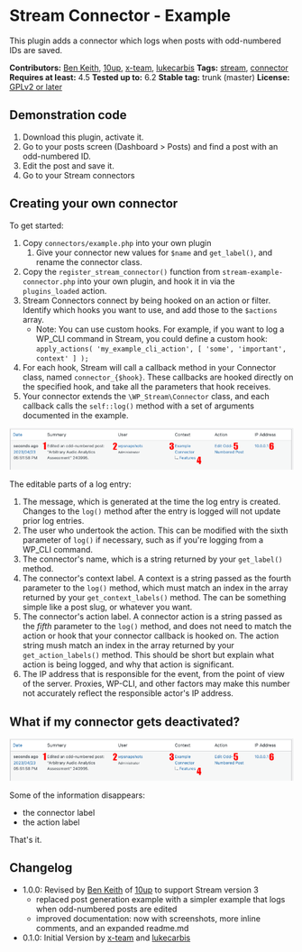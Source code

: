 # Stream Connector - Example

This plugin adds a connector which logs when posts with odd-numbered IDs are saved.

**Contributors:** [Ben Keith](https://profiles.wordpress.org/benlk/), [10up](https://profiles.wordpress.org/10up/), [x-team](http://profiles.wordpress.org/x-team), [lukecarbis](http://profiles.wordpress.org/lukecarbis)
**Tags:** [stream](http://wordpress.org/plugins/tags/stream), [connector](http://wordpress.org/plugins/tags/connector)
**Requires at least:** 4.5
**Tested up to:** 6.2
**Stable tag:** trunk (master)
**License:** [GPLv2 or later](http://www.gnu.org/licenses/gpl-2.0.html)

## Demonstration code

1. Download this plugin, activate it.
2. Go to your posts screen (Dashboard > Posts) and find a post with an odd-numbered ID.
3. Edit the post and save it.
4. Go to your Stream connectors

## Creating your own connector

To get started:

1. Copy `connectors/example.php` into your own plugin
	1. Give your connector new values for `$name` and `get_label()`, and rename the connector class.
2. Copy the `register_stream_connector()` function from `stream-example-connector.php` into your own plugin, and hook it in via the `plugins_loaded` action.
3. Stream Connectors connect by being hooked on an action or filter. Identify which hooks you want to use, and add those to the `$actions` array.
	- Note: You can use custom hooks. For example, if you want to log a WP_CLI command in Stream, you could define a custom hook: `apply_actions( 'my_example_cli_action', [ 'some', 'important', context' ] );`
4. For each hook, Stream will call a callback method in your Connector class, named `connector_{$hook}`. These callbacks are hooked directly on the specified hook, and take all the parameters that hook receives.
5. Your connector extends the `\WP_Stream\Connector` class, and each callback calls the `self::log()` method with a set of arguments documented in the example.

![Screenshot of the example entry in the Stream log.](./example.png)

The editable parts of a log entry:

1. The message, which is generated at the time the log entry is created. Changes to the `log()` method after the entry is logged will not update prior log entries.
2. The user who undertook the action. This can be modified with the sixth parameter of `log()` if necessary, such as if you're logging from a WP_CLI command.
3. The connector's name, which is a string returned by your `get_label()` method.
4. The connector's context label. A context is a string passed as the fourth parameter to the `log()` method, which must match an index in the array returned by your `get_context_labels()` method. The can be something simple like a post slug, or whatever you want.
5. The connector's action label. A connector action is a string passed as the _fifth_ parameter to the `log()` method, and does not need to match the action or hook that your connector callback is hooked on. The action string mush match an index in the array returned by your `get_action_labels()` method. This should be short but explain what action is being logged, and why that action is significant.
6. The IP address that is responsible for the event, from the point of view of the server. Proxies, WP-CLI, and other factors may make this number not accurately reflect the responsible actor's IP address.
## What if my connector gets deactivated?

![Screenshot of the example entry in the Stream log.](./example.png)

Some of the information disappears:

- the connector label
- the action label

That's it.

## Changelog

- 1.0.0: Revised by [Ben Keith](https://profiles.wordpress.org/benlk/) of [10up](https://profiles.wordpress.org/10up/) to support Stream version 3
	- replaced post generation example with a simpler example that logs when odd-numbered posts are edited
	- improved documentation: now with screenshots, more inline comments, and an expanded readme.md
- 0.1.0: Initial Version by [x-team](http://profiles.wordpress.org/x-team) and [lukecarbis](http://profiles.wordpress.org/lukecarbis)
